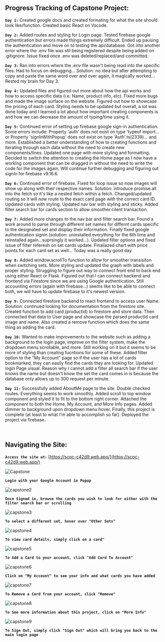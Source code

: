 ## Progress Tracking of Capstone Project: 

**`Day 1:`** 
Created google docs and created formating for what the site should look like/function. Created basic React on Vscode. 

**`Day 2:`** 
Added routes and styling for Login page. Tested firebase google authentication but errors made things extremely difficult. Ended up 
pausing the authentication and move on to testing the api/database. Got into another error where the .env file was stil being
registered despite being added on .gitignore. Issue fixed once .env was deleted/replaced/and committed. 

**`Day 3:`** 
Ran into errors where the .env file wasn't being read into the specific files. Had to focus on debugging...
Solution: no idea but after attempting to copy and paste the same word over and over again, it magically worked...
Rested my brain for Day 3. 

**`Day 4:`** 
Updated files and figured out more about how the api works and how to access specific data (i.e. Name, product info, etc). Fixed more bugs 
and made the image surface on the website. Figured out how to showcase the pricing of each card. Styling needs to be 
updated but overall, a lot was done today and I learned a lot about how important creating components is and how we can decrease the 
amount of typing/time using it. 

**`Day 5:`** 
Continued error of setting up firebase google sign-in authentication. Some errors include: Property 'auth' does not exist on type 'typeof import...
or Property 'signInWithPopup' does not exist on type 'Auth'.ts(2339)... and more. Established a better understanding of how to creating
functions and iterating through each data without the need to create new components/lines. Updated one page with more styling and formatting. 
Decided to switch the attention to creating the Home page as I now have a working component that can be dragged in without the need to 
write the code for the images again. Will continue further debugging and figuring out signIn for firebase v9.16.6.

**`Day 6:`** 
Continued error of firebase. Fixed for loop issue so now images will show up along with their respective names. Solution: introduce promise.all into 
the fetch so it's like a nested fetch within a fetch. Changed/updated routing so it will now route to the exact card page with the correct card ID. 
Updated cards with styling. Updated nav bar with styling and sticky. Added filter search bar for cards section to allow smoother cilent transaction. 
 
**`Day 7:`** 
Added more changes to the nav bar and filter search bar. Found a work around to parse through different set names for differnt cards specific to the
designated set and display their information. Finally fixed google authentication signin (solution: uninstalled everything for the 6th time and 
reinstalled again...suprsingly it worked...). Updated filter options and fixed issue of filter referesh on set cards update. Finaliazed chart with price
points for each card set as well... Today was a really good day. 

**`Day 8:`** 
Added window.scrollTo function to allow for smoother transisiton when switching sets. More styling and updated the graph with labels and proper styling. 
Struggling to figure out way to connect front end to back end using either React or Flask. Figured out that I can connect backend and frontend via 
Firestore since we are using Google authentication. Still accounting errors (again with firebase...) seems like to be able to connect both, we will
have to update firebase to it's newest version. 

**`Day 9:`** 
Connected firestore backend to react frontend to access user Name. Solution: continued looking for documentation from the firestore site.
Created function to add card (productId) to firestore and store data. Then connected that data to User page and showcase the parsed productId 
card image and name. Also created a remove function which does the same thing as adding the card. 

**`Day 10:`**
Wanted to make improvements to the website such as adding a background to the login page, improve on the filter system, make the dropdown menu scrollable,
and more. Still working on it but it seems to be more of styling than creating fucntions for some of these. Added filter option to the "My Account" page
so if the user has a lot of cards bookmarked, they can easily find the cards they are looking for. Updated login Page visual. Reason why I cannot add a 
filter all search bar if the user knows the name but doesn't know the set the card comes in is because the database only allows up to 300 request per minute. 

**`Day 11:`**
Successfully added AboutMe page to the site. Double checked routes. Everything seems to work smoothly. Added scroll to top window component and styled it to 
fit to the bottom right corner. Attached the component to both the Home, My Account, and More Info pages. Added dimmer to background upon dropdown menu hover. 
Finally, this project is complete (at least to what I'm able to accomplish so far). Deployed the project via firebase. 

<br />

## Navigating the Site: 

**`Access the site at:`** [https://scpc-c42d9.web.app/](https://scpc-c42d9.web.app/)

![Capstone](https://user-images.githubusercontent.com/85653283/132105890-bc02cbbf-45a8-42c8-a74b-fba3cf99fa24.JPG)


**`Login with your Google Account in Popup`** 

![capstone2](https://user-images.githubusercontent.com/85653283/132105945-cd131595-7157-438b-9031-8bd55a6ae30d.JPG)


**`Once Signed in, browse the cards you wish to look for either with the filter search bar or scrolling`** 

![capstone3](https://user-images.githubusercontent.com/85653283/132105981-233f6513-2339-4224-8edb-762b838b23db.JPG)


**`To select a different set, hover over "Other Sets"`** 

![capstone4](https://user-images.githubusercontent.com/85653283/132106123-88cd997c-18d9-4018-a508-90dc367e15e6.JPG)


**`To view card details, simply click on a card"`** 

![capstone5](https://user-images.githubusercontent.com/85653283/132106167-8a27d944-d0f9-4f76-bafd-a23991c4b270.JPG)


**`To Add a Card to your account, click "Add Card To Account"`**

![capstone6](https://user-images.githubusercontent.com/85653283/132106199-efe69926-8474-4dbc-88a9-9f0f15c44429.JPG)


**`Click on "My Account" to see your info and what cards you have added`**

![capstone7](https://user-images.githubusercontent.com/85653283/132106221-1937cb7f-09c2-4979-be39-9fbfb7b5d179.JPG)


**`To Remove a Card from your account, click "Remove"`**

![capstone8](https://user-images.githubusercontent.com/85653283/132106237-652c15bd-bd0b-4d89-b0c7-9d6a8c3baeaf.JPG)


**`To See more information about this project, click on "More Info"`**

![capstone9](https://user-images.githubusercontent.com/85653283/132106264-c823781f-acca-4f89-971f-b0d3670bf7af.JPG)


**`To Sign Out, simply click "Sign Out" which will bring you back to the main login page`**
